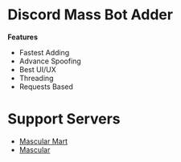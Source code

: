 
# Discord Mass Bot Adder

__**Features**__

- Fastest Adding
- Advance Spoofing
- Best UI/UX
- Threading
- Requests Based
# Support Servers

- [Mascular Mart](https://discord.gg/b4y)
- [Mascular](https://discord.com/channels/@me/1074983988013309952)

